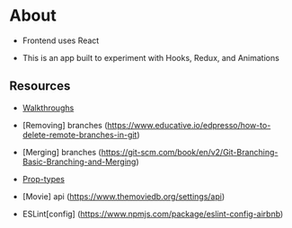 # About

- Frontend uses React

- This is an app built to experiment with Hooks, Redux, and Animations

## Resources

- [Walkthroughs](https://www.leveluptutorials.com/tutorials/react-16-for-everyone/static-defaultprops-and-proptypes)

- [Removing] branches (https://www.educative.io/edpresso/how-to-delete-remote-branches-in-git)

- [Merging] branches (https://git-scm.com/book/en/v2/Git-Branching-Basic-Branching-and-Merging)

- [Prop-types](https://www.npmjs.com/package/prop-types)

- [Movie] api (https://www.themoviedb.org/settings/api)

- ESLint[config] (https://www.npmjs.com/package/eslint-config-airbnb)